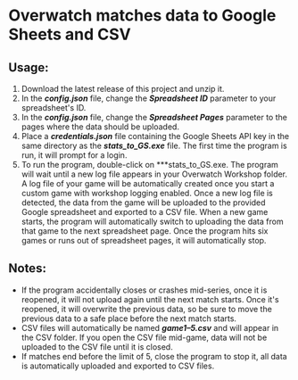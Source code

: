 # Overwatch matches data to Google Sheets and CSV

## Usage:

1. Download the latest release of this project and unzip it.
2. In the ***config.json*** file, change the ***Spreadsheet ID*** parameter to your spreadsheet's ID.
3. In the ***config.json*** file, change the ***Spreadsheet Pages*** parameter to the pages where the data should be uploaded.
4. Place a ***credentials.json*** file containing the Google Sheets API key in the same directory as the ***stats_to_GS.exe*** file. The first time the program is run, it will prompt for a login.
5. To run the program, double-click on ***stats_to_GS.exe. The program will wait until a new log file appears in your Overwatch Workshop folder. A log file of your game will be automatically created once you start a custom game with workshop logging enabled. Once a new log file is detected, the data from the game will be uploaded to the provided Google spreadsheet and exported to a CSV file. When a new game starts, the program will automatically switch to uploading the data from that game to the next spreadsheet page. Once the program hits six games or runs out of spreadsheet pages, it will automatically stop.

## Notes:
- If the program accidentally closes or crashes mid-series, once it is reopened, it will not upload again until the next match starts. Once it's reopened, it will overwrite the previous data, so be sure to move the previous data to a safe place before the next match starts.
- CSV files will automatically be named ***game1–5.csv*** and will appear in the CSV folder. If you open the CSV file mid-game, data will not be uploaded to the CSV file until it is closed.
- If matches end before the limit of 5, close the program to stop it, all data is automatically uploaded and exported to CSV files.
